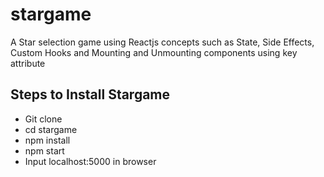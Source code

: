 # stargame
A Star selection game using Reactjs concepts such as State, Side Effects, Custom Hooks and Mounting and Unmounting components using key attribute

## Steps to Install Stargame
* Git clone
* cd stargame
* npm install
* npm start
* Input localhost:5000 in browser
